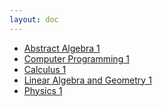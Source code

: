 ```yaml
---
layout: doc
---
```


<script setup>
import {
  VPTeamPageTitle,
} from 'vitepress/theme'
</script>

<VPTeamPageTitle>
    <template #title>
        Available courses
    </template>
    <template #lead>
        There will be updates as time goes by
    </template>
</VPTeamPageTitle>

- [Abstract Algebra 1]()
- [Computer Programming 1]()
- [Calculus 1]()
- [Linear Algebra and Geometry 1]()
- [Physics 1]()

